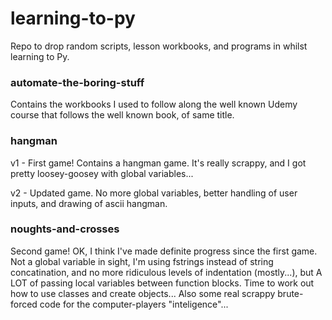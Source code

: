 # learning-to-py
Repo to drop random scripts, lesson workbooks, and programs in whilst learning to Py.

### automate-the-boring-stuff

Contains the workbooks I used to follow along the well known Udemy course that follows the well known book, of same title.

### hangman

v1 - First game! Contains a hangman game. It's really scrappy, and I got pretty loosey-goosey with global variables...

v2 - Updated game. No more global variables, better handling of user inputs, and drawing of ascii hangman.

### noughts-and-crosses

Second game! OK, I think I've made definite progress since the first game. Not a global variable in sight, I'm using fstrings instead of string concatination, and no more ridiculous levels of indentation (mostly...), but A LOT of passing local variables between function blocks. Time to work out how to use classes and create objects... Also some real scrappy brute-forced code for the computer-players "inteligence"...
